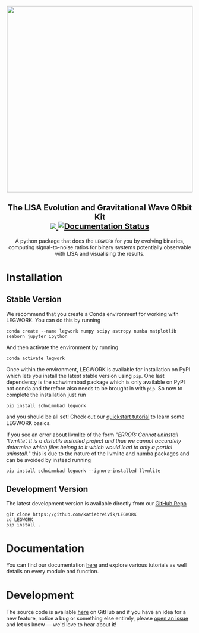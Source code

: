 <p align="center">
    <img width="500", src="https://raw.githubusercontent.com/katiebreivik/LEGWORK/main/docs/images/legwork.png">
</p>

<h2 align="center">
    The <b>L</b>ISA <b>E</b>volution and <b>G</b>ravitational <b>W</b>ave <b>OR</b>bit <b>K</b>it
    <br>
    <a href="https://codecov.io/gh/katiebreivik/LEGWORK">
      <img src="https://codecov.io/gh/katiebreivik/LEGWORK/branch/main/graph/badge.svg?token=FUG4RFYCWX)">
    </a>
    <a href='https://legwork.readthedocs.io/en/latest/?badge=latest'>
    <img src='https://readthedocs.org/projects/legwork/badge/?version=latest' alt='Documentation Status' />
    </a>
</h2>

<p align="center">
    A python package that does the <code>LEGWORK</code> for you by evolving binaries,
    computing signal-to-noise ratios for binary systems potentially observable with LISA
    and visualising the results.
</p>

# Installation
## Stable Version
We recommend that you create a Conda environment for working with LEGWORK.
You can do this by running

    conda create --name legwork numpy scipy astropy numba matplotlib seaborn jupyter ipython

And then activate the environment by running

    conda activate legwork

Once within the environment, LEGWORK is available for installation on PyPI which lets you install the latest
stable version using ``pip``. One last dependency is the schwimmbad package which is only available
on PyPI not conda and therefore also needs to be brought in with ``pip``. So now to complete the installation just run

    pip install schwimmbad legwork

and you should be all set! Check out our [quickstart tutorial](https://legwork.readthedocs.io/en/latest/notebooks/Quickstart.html) to learn some LEGWORK basics.


If you see an error about llvmlite of the form "*ERROR: Cannot uninstall 'llvmlite'. It is a distutils installed project and thus we cannot accurately determine which files belong to it which would lead to only a partial uninstall.*" this is due to the nature of the llvmlite and numba packages
and can be avoided by instead running

    pip install schwimmbad legwork --ignore-installed llvmlite

## Development Version
The latest development version is available directly from our
[GitHub Repo](https://github.com/katiebreivik/LEGWORK)

    git clone https://github.com/katiebreivik/LEGWORK
    cd LEGWORK
    pip install .

# Documentation
You can find our documentation [here](https://legwork.readthedocs.io/en/latest/)
and explore various tutorials as well details on every module and function.

# Development
The source code is available [here](https://github.com/katiebreivik/LEGWORK)
on GitHub and if you have an idea for a new feature, notice a bug or something else entirely,
please [open an issue](https://github.com/katiebreivik/LEGWORK/issues/new) and let us know — we'd love to hear about it!
